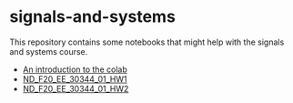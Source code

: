 # signals-and-systems

This repository contains some notebooks that might help with the signals and systems course. 

* [An introduction to the colab](https://github.com/russellizadi/signals-and-systems/blob/master/colab-notebooks/Welcome_To_Colaboratory.ipynb)
* [ND_F20_EE_30344_01_HW1](https://github.com/russellizadi/signals-and-systems/blob/master/colab-notebooks/ND_F20_EE_30344_01_HW1.ipynb)
* [ND_F20_EE_30344_01_HW2](https://github.com/russellizadi/signals-and-systems/blob/master/colab-notebooks/ND_F20_EE_30344_01_HW2.ipynb)
